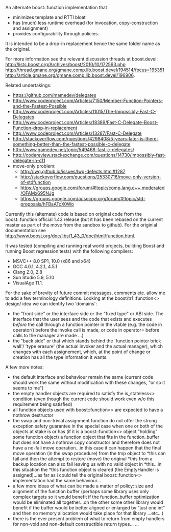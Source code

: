 
An alternate boost::function implementation that
- minimizes template and RTTI bloat
- has (much) less runtime overhead (for invocation, copy-construction and assignment)
- provides configurability through policies.

It is intended to be a drop-in replacement hence the same folder name as the
original.

For more information see the relevant discussion threads at boost.devel:
http://lists.boost.org/Archives/boost/2010/10/172593.php
http://thread.gmane.org/gmane.comp.lib.boost.devel/194514/focus=195351
http://article.gmane.org/gmane.comp.lib.boost.devel/196906.

Related undertakings:
- https://github.com/mamedev/delegates
- http://www.codeproject.com/Articles/7150/Member-Function-Pointers-and-the-Fastest-Possible
- http://www.codeproject.com/Articles/11015/The-Impossibly-Fast-C-Delegates
- http://www.codeproject.com/Articles/18389/Fast-C-Delegate-Boost-Function-drop-in-replacement
- http://www.codeproject.com/Articles/13287/Fast-C-Delegate
- http://stackoverflow.com/questions/4298408/5-years-later-is-there-something-better-than-the-fastest-possible-c-delegate
- http://www.gamedev.net/topic/549468-fast-c-delegates/
- http://codereview.stackexchange.com/questions/14730/impossibly-fast-delegate-in-c11
- move-only problem:
  - http://lwg.github.io/issues/lwg-defects.html#1287
  - http://stackoverflow.com/questions/25330716/move-only-version-of-stdfunction
  - https://groups.google.com/forum/#!topic/comp.lang.c++.moderated/OFAMx695NJg
  - https://groups.google.com/a/isocpp.org/forum/#!topic/std-proposals/hFBaATcX0Wo

Currently this (alternate) code is based on original code from the
boost::function official 1.43 release (but it has been rebased on the current master
as part of the move from the sandbox to github). For the originial documentation see
http://www.boost.org/doc/libs/1_43_0/doc/html/function.html.

It was tested (compiling and running real world projects, building Boost and
running Boost regression tests) with the following compilers:
 - MSVC++ 8.0 SP1, 10.0 (x86 and x64)
 - GCC 4.0.1, 4.2.1, 4.5.1
 - Clang 2.0, 2.8
 - Sun Studio 5.9, 5.10
 - VisualAge 11.1.


For the sake of brevity of future commit messages, comments etc. allow me to 
add a few terminology definitions. Looking at the boost/tr1::function<> design/
idea we can identify two 'domains':
 - the "front side" or the interface side or the "fixed type" or ABI side. The
interface that the user sees and the code that exists and executes _before_ the
call through a function pointer in the vtable (e.g. the code in operator()
before the invoke call is made, or code in operator= before calls to the manager
are made ...)
 - the "back side" or that which stands behind the 'function pointer brick wall'/
'type erasure' (the actual invoker and the actual manager), which changes with
each assignement, which, at the point of change or creation has all the type
information it wants.

A few more notes:
- the default interface and behaviour remain the same (current code should work
the same without modification with these changes, "or so it seems to me")
- the empty handler objects are required to satisfy the is_stateless<>
condition (even though the current code should work even w/o this requirement
being satisfied)
- all function objects used with boost::function<> are expected to have a
nothrow destructor
- the swap and non-trivial assignment function do not offer the strong
exception safety guarantee in the special case when one or both of the objects
at stake is or has (if it is a boost::function<> object "holding" some function
object) a function object that fits in the function_buffer but does not have a
nothrow copy constructor and therefore does not have a no-fail move
operation...in this case it can happen that the final move operation (in the
swap procedure) from the tmp object to *this can fail and then the attempt to
restore (move) the original *this from a backup location can also fail leaving
us with no valid object in *this...in this situation the *this function object
is cleared (the EmptyHandler is assigned)...as far as i could tell the original
boost::function<> implementation had the same behaviour...
- a few more ideas of what can be made a matter of policy: size and alignment
of the function buffer (perhaps some library uses only complex targets so it
would benefit if the function_buffer optimization would be eliminated all
together...on the other some other library would benefit if the buffer would be
better aligned or enlarged by "just one int" and then no memory allocation
would take place for that library ...etc...)
- there is the ever present problem of what to return from empty handlers for 
non-void and non-default constructible return types...
...
